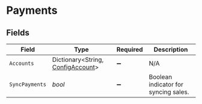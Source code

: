 # Payments


## Fields

| Field                                                                     | Type                                                                      | Required                                                                  | Description                                                               |
| ------------------------------------------------------------------------- | ------------------------------------------------------------------------- | ------------------------------------------------------------------------- | ------------------------------------------------------------------------- |
| `Accounts`                                                                | Dictionary<String, [ConfigAccount](../../models/shared/ConfigAccount.md)> | :heavy_minus_sign:                                                        | N/A                                                                       |
| `SyncPayments`                                                            | *bool*                                                                    | :heavy_minus_sign:                                                        | Boolean indicator for syncing sales.                                      |